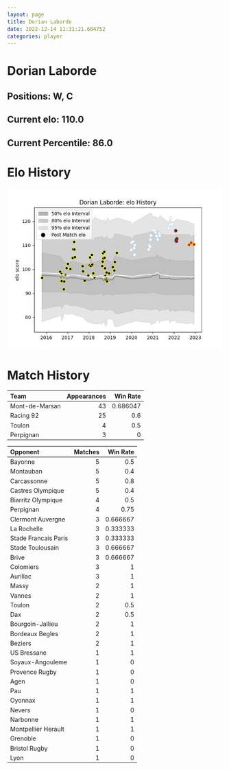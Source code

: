 ```yaml
---  
layout: page  
title: Dorian Laborde  
date: 2022-12-14 11:31:21.604752  
categories: player  
---
```

# Dorian Laborde

## Positions: W, C

## Current elo: 110.0

## Current Percentile: 86.0

# Elo History


![elo history](history_DorianLaborde.png)
# Match History


| Team           |   Appearances |   Win Rate |
|:---------------|--------------:|-----------:|
| Mont-de-Marsan |            43 |   0.686047 |
| Racing 92      |            25 |   0.6      |
| Toulon         |             4 |   0.5      |
| Perpignan      |             3 |   0        |

| Opponent             |   Matches |   Win Rate |
|:---------------------|----------:|-----------:|
| Bayonne              |         5 |   0.5      |
| Montauban            |         5 |   0.4      |
| Carcassonne          |         5 |   0.8      |
| Castres Olympique    |         5 |   0.4      |
| Biarritz Olympique   |         4 |   0.5      |
| Perpignan            |         4 |   0.75     |
| Clermont Auvergne    |         3 |   0.666667 |
| La Rochelle          |         3 |   0.333333 |
| Stade Francais Paris |         3 |   0.333333 |
| Stade Toulousain     |         3 |   0.666667 |
| Brive                |         3 |   0.666667 |
| Colomiers            |         3 |   1        |
| Aurillac             |         3 |   1        |
| Massy                |         2 |   1        |
| Vannes               |         2 |   1        |
| Toulon               |         2 |   0.5      |
| Dax                  |         2 |   0.5      |
| Bourgoin-Jallieu     |         2 |   1        |
| Bordeaux Begles      |         2 |   1        |
| Beziers              |         2 |   1        |
| US Bressane          |         1 |   1        |
| Soyaux-Angouleme     |         1 |   0        |
| Provence Rugby       |         1 |   0        |
| Agen                 |         1 |   0        |
| Pau                  |         1 |   1        |
| Oyonnax              |         1 |   1        |
| Nevers               |         1 |   0        |
| Narbonne             |         1 |   1        |
| Montpellier Herault  |         1 |   1        |
| Grenoble             |         1 |   0        |
| Bristol Rugby        |         1 |   0        |
| Lyon                 |         1 |   0        |